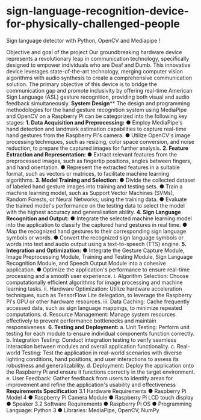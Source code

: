 # sign-language-recognition-device-for-physically-challenged-people

Sign language detector with Python, OpenCV and Mediapipe !

Objective and goal of the project Our groundbreaking hardware device
represents a revolutionary leap in communication technology, specifically designed to
empower individuals who are Deaf and Dumb. This innovative device leverages
state-of-the-art technology, merging computer vision algorithms with audio synthesis to
create a comprehensive communication solution. The primary objective of this device is to
bridge the communication gap and promote inclusivity by offering real-time American Sign
Language (ASL) gesture recognition, providing both visual and audio feedback
simultaneously.
**System Design****
The design and programming methodologies for the hand gesture recognition system using
MediaPipe and OpenCV on a Raspberry Pi can be categorized into the following key stages:
**1. Data Acquisition and Preprocessing:**
● Employ MediaPipe's hand detection and landmark estimation capabilities to capture
real-time hand gestures from the Raspberry Pi's camera.
● Utilize OpenCV's image processing techniques, such as resizing, color space
conversion, and noise reduction, to prepare the captured images for further analysis.
**2. Feature Extraction and Representation:**
● Extract relevant features from the preprocessed images, such as fingertip positions,
angles between fingers, and hand orientation.
● Represent the extracted features in a suitable format, such as vectors or matrices, to
facilitate machine learning algorithms.
**3. Model Training and Selection:**
● Divide the collected dataset of labeled hand gesture images into training and testing
sets.
● Train a machine learning model, such as Support Vector Machines (SVMs), Random
Forests, or Neural Networks, using the training data.
● Evaluate the trained model's performance on the testing data to select the model with
the highest accuracy and generalisation ability.
**4. Sign Language Recognition and Output:**
● Integrate the selected machine learning model into the application to classify the
captured hand gestures in real time.
● Map the recognized hand gestures to their corresponding sign language symbols or
words.
● Convert the recognized sign language symbols or words into text and audio output
using a text-to-speech (TTS) engine.
**5. Integration and Optimization:**
● Integrate the Gesture Capture Module, Image Preprocessing Module, Training and
Testing Module, Sign Language Recognition Module, and Speech Output Module into
a cohesive application.
● Optimize the application's performance to ensure real-time processing and a smooth
user experience.
i. Algorithm Selection: Choose computationally efficient algorithms for image
processing and machine learning tasks.
ii. Hardware Optimization: Utilize hardware acceleration techniques, such as
TensorFlow Lite delegation, to leverage the Raspberry Pi's GPU or other hardware
resources.
iii. Data Caching: Cache frequently accessed data, such as sign language mappings, to
minimize repeated computations.
d. Resource Management: Manage system resources effectively to prevent
performance bottlenecks and maintain responsiveness.
**6. Testing and Deployment:**
a. Unit Testing: Perform unit testing for each module to ensure individual components
function correctly.
b. Integration Testing: Conduct integration testing to verify seamless interaction
between modules and overall application functionality.
c. Real-world Testing: Test the application in real-world scenarios with diverse
lighting conditions, hand positions, and user interactions to assess its robustness and
generalizability.
d. Deployment: Deploy the application onto the Raspberry Pi and ensure it functions
correctly in the target environment.
e. User Feedback: Gather feedback from users to identify areas for improvement and
refine the application's usability and effectiveness
**Requirements Specification**
3.1 Hardware Requirements
● Raspberry Pi Model 4
● Raspberry Pi Camera Module
● Raspberry Pi LCD touch display
● Speaker
3.2 Software Requirements
● Raspberry Pi OS
● Programming Language: Python 3
● Libraries: MediaPipe, OpenCV, NumPy
